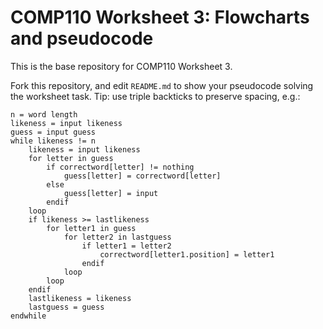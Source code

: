 # COMP110 Worksheet 3: Flowcharts and pseudocode

This is the base repository for COMP110 Worksheet 3.

Fork this repository, and edit `README.md` to show your pseudocode solving the worksheet task. Tip: use triple backticks to preserve spacing, e.g.:

```
n = word length
likeness = input likeness
guess = input guess
while likeness != n
	likeness = input likeness
	for letter in guess
		if correctword[letter] != nothing
			guess[letter] = correctword[letter]
		else
			guess[letter] = input
		endif
	loop
	if likeness >= lastlikeness
		for letter1 in guess
			for letter2 in lastguess
				if letter1 = letter2
					correctword[letter1.position] = letter1
				endif
			loop
		loop
	endif
	lastlikeness = likeness
	lastguess = guess
endwhile		
```
